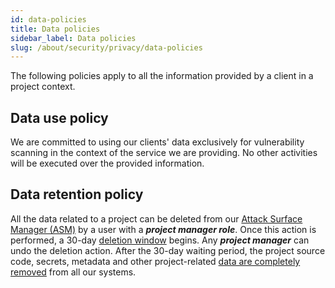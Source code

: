 ```yaml
---
id: data-policies
title: Data policies
sidebar_label: Data policies
slug: /about/security/privacy/data-policies
---
```


The following policies apply
to all the information provided
by a client in a project context.

## Data use policy
We are committed to using our clients' data
exclusively for vulnerability scanning
in the context of the service we are providing.
No other activities will be executed
over the provided information.

## Data retention policy
All the data related to a project
can be deleted from our
[Attack Surface Manager (ASM)](https://app.fluidattacks.com/)
by a user with a ***project manager role***.
Once this action is performed,
a 30-day
[deletion window](/criteria/requirements/privacy/317)
begins.
Any ***project manager*** can undo the deletion action.
After the 30-day waiting period,
the project source code, secrets,
metadata and other project-related
[data are completely removed](/criteria/requirements/data/183)
from all our systems.
